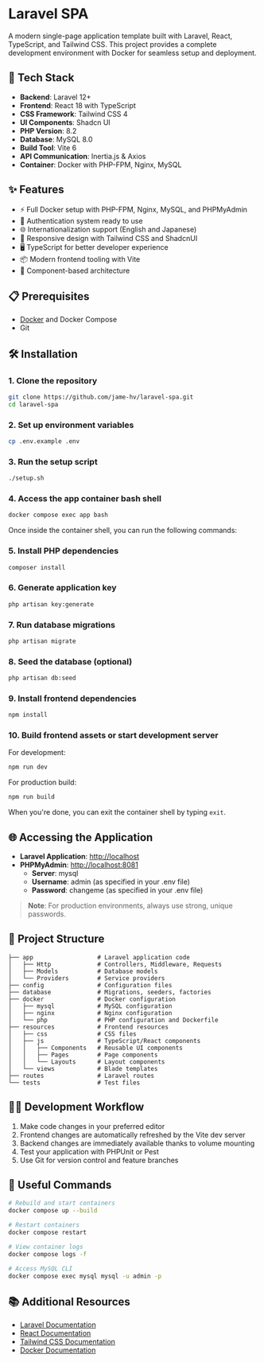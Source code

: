 # Laravel SPA

A modern single-page application template built with Laravel, React, TypeScript, and Tailwind CSS. This project provides a complete development environment with Docker for seamless setup and deployment.

## 🚀 Tech Stack

-   **Backend**: Laravel 12+
-   **Frontend**: React 18 with TypeScript
-   **CSS Framework**: Tailwind CSS 4
-   **UI Components**: Shadcn UI
-   **PHP Version**: 8.2
-   **Database**: MySQL 8.0
-   **Build Tool**: Vite 6
-   **API Communication**: Inertia.js & Axios
-   **Container**: Docker with PHP-FPM, Nginx, MySQL

## ✨ Features

-   ⚡️ Full Docker setup with PHP-FPM, Nginx, MySQL, and PHPMyAdmin
-   🔐 Authentication system ready to use
-   🌐 Internationalization support (English and Japanese)
-   📱 Responsive design with Tailwind CSS and ShadcnUI
-   🖥️ TypeScript for better developer experience
-   📦 Modern frontend tooling with Vite
-   🧩 Component-based architecture

## 📋 Prerequisites

-   [Docker](https://www.docker.com/get-started) and Docker Compose
-   Git

## 🛠️ Installation

### 1. Clone the repository

```bash
git clone https://github.com/jame-hv/laravel-spa.git
cd laravel-spa
```

### 2. Set up environment variables

```bash
cp .env.example .env
```

### 3. Run the setup script

```bash
./setup.sh
```

### 4. Access the app container bash shell

```bash
docker compose exec app bash
```

Once inside the container shell, you can run the following commands:

### 5. Install PHP dependencies

```bash
composer install
```

### 6. Generate application key

```bash
php artisan key:generate
```

### 7. Run database migrations

```bash
php artisan migrate
```

### 8. Seed the database (optional)

```bash
php artisan db:seed
```

### 9. Install frontend dependencies

```bash
npm install
```

### 10. Build frontend assets or start development server

For development:

```bash
npm run dev
```

For production build:

```bash
npm run build
```

When you're done, you can exit the container shell by typing `exit`.

## 🌐 Accessing the Application

-   **Laravel Application**: [http://localhost](http://localhost)
-   **PHPMyAdmin**: [http://localhost:8081](http://localhost:8081)
    -   **Server**: mysql
    -   **Username**: admin (as specified in your .env file)
    -   **Password**: changeme (as specified in your .env file)

> **Note**: For production environments, always use strong, unique passwords.

## 📁 Project Structure

```
├── app                  # Laravel application code
│   ├── Http             # Controllers, Middleware, Requests
│   ├── Models           # Database models
│   └── Providers        # Service providers
├── config               # Configuration files
├── database             # Migrations, seeders, factories
├── docker               # Docker configuration
│   ├── mysql            # MySQL configuration
│   ├── nginx            # Nginx configuration
│   └── php              # PHP configuration and Dockerfile
├── resources            # Frontend resources
│   ├── css              # CSS files
│   ├── js               # TypeScript/React components
│   │   ├── Components   # Reusable UI components
│   │   ├── Pages        # Page components
│   │   └── Layouts      # Layout components
│   └── views            # Blade templates
├── routes               # Laravel routes
└── tests                # Test files
```

## 🧑‍💻 Development Workflow

1. Make code changes in your preferred editor
2. Frontend changes are automatically refreshed by the Vite dev server
3. Backend changes are immediately available thanks to volume mounting
4. Test your application with PHPUnit or Pest
5. Use Git for version control and feature branches

## 🔧 Useful Commands

```bash
# Rebuild and start containers
docker compose up --build

# Restart containers
docker compose restart

# View container logs
docker compose logs -f

# Access MySQL CLI
docker compose exec mysql mysql -u admin -p
```

## 📚 Additional Resources

-   [Laravel Documentation](https://laravel.com/docs)
-   [React Documentation](https://reactjs.org/docs/getting-started.html)
-   [Tailwind CSS Documentation](https://tailwindcss.com/docs)
-   [Docker Documentation](https://docs.docker.com/)
